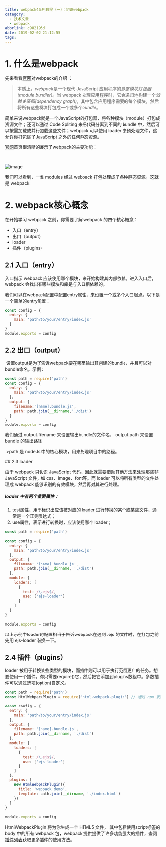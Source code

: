 ```yaml
---
title: webpack4系列教程（一）：初识webpack
category:
  - 技术文章
  - webpack
abbrlink: c982193d
date: 2019-02-02 21:12:55
tags:
---
```

# 1. 什么是webpack

先来看看[官网](https://www.webpackjs.com/concepts/)对webpack的介绍 ：

> 本质上，*webpack*是一个现代 JavaScript 应用程序的*静态模块打包器(module bundler)*。当 webpack 处理应用程序时，它会递归地构建一个*依赖关系图(dependency graph)*，其中包含应用程序需要的每个模块，然后将所有这些模块打包成一个或多个*bundle*。

简单来说webpack就是一个JavaScript的打包器，将各种模块（module）打包成资源文件；还可以通过 Code Spliting 来把代码分离到不同的 bundle 中，然后可以按需加载或并行加载这些文件；webpack 可以使用 loader 来预处理文件，这允许你打包除了JavaScript 之外的任何静态资源。

[官网](https://www.webpackjs.com/concepts/)首页很清晰的展示了webpack的主要功能：

​

![image](http://upload-images.jianshu.io/upload_images/2012934-6beaaa872608b868?imageMogr2/auto-orient/strip%7CimageView2/2/w/1240)

我们可以看到，一堆 modules 经过 webpack 打包处理成了各种静态资源。这就是 webpack

# 2. webpack核心概念

在开始学习 webpack 之前，你需要了解 webpack 的四个核心概念： 

- 入口（entry）
- 出口（output）
- loader
- 插件（plugins） 

## 2.1 入口（entry）

入口指示 webpack 应该使用哪个模块，来开始构建其内部依赖。进入入口后，webpack 会找出有哪些模块和库是与入口相依赖的。

我们可以在webpack配置中配置entry属性，来设置一个或多个入口起点。以下是一个简单的entry配置：
```javascript
const config = {
  entry: {
    main: 'path/to/your/entry/index.js'
  }
}
module.exports = config
```
## 2.2 出口（output）

 设置output是为了告诉webpack要在哪里输出其创建的bundle，并且可以对bundle命名。示例：

``` javascript
const path = require('path')
const config = {
  entry: {
    main: 'path/to/your/entry/index.js'
  }，  
  output: {
    filename:'[name].bundle.js',
    path: path.join(__dirname,'./dist')  
  }
}
module.exports = config

```

我们通过 output.filename 来设置输出bundle的文件名， output.path 来设置 bundle 的输出路径 

 >path 是 nodeJs 中的核心模块，用来处理项目中的路径。

## 2.3 loader

由于 webpack 只认识 JavaScript 代码，因此就需要借助其他方法来处理那些非 JavaScript 文件，如 css、image、font等。而 loader 可以将所有类型的文件处理成 webpack 能够识别的有效模块，然后再对其进行处理。

##### loader 中有两个重要属性：

1. test属性，用于标识出应该被对应的 loader 进行转换的某个或某些文件，通常是一个正则表达式；
2. use属性，表示进行转换时，应该使用哪个 loader；
```javascript
const path = require('path')
 
const config = {
  entry: {
    main: 'path/to/your/entry/index.js'
  },
  output: {
    filename: '[name].bundle.js',
    path: path.join(__dirname, './dist')
  },
  module: {
    loaders: [
      {
        test: /\.ejs$/,
        use: ['ejs-loader']
      }
    ]
  }
}
 
module.exports = config
```

以上示例中loader的配置相当于告诉webpack在遇到 .ejs 的文件时，在打包之前先用 ejs-loader 装换一下。

## 2.4 插件（plugins）

loader 被用于转换某些类型的模块，而插件则可以用于执行范围更广的任务。想要使用一个插件，你只需要require()它，然后把它添加到plugins数组中。多数插件可以通过选项(option)自定义。
```javascript
const path = require('path')
const HtmlWebpackPlugin = require('html-webpack-plugin') // 通过 npm 安装
 
const config = {
  entry: {
    main: 'path/to/your/entry/index.js'
  },
  output: {
    filename: '[name].bundle.js',
    path: path.join(__dirname, './dist')
  },
  module: {
    loaders: [
      {
        test: /\.ejs$/,
        use: ['ejs-loader']
      }
    ]
  },
  plugins: [
    new HtmlWebpackPlugin({
      title: 'webpack demo',
      template: path.join(__dirname, './index.html')
    })
  ]
}
 
module.exports = config
```

HtmlWebpackPlugin 将为你生成一个 HTML5 文件， 其中包括使用script标签的 body 中的所有 webpack 包，webpack 提供提供了许多功能强大的插件，查阅[插件列表](https://www.webpackjs.com/plugins)获取更多插件的使用方法。